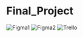 # Final_Project
![Figma1](https://user-images.githubusercontent.com/73532500/117582658-eb53aa80-b124-11eb-995a-66e12ccfb873.png)
![Figma2](https://user-images.githubusercontent.com/73532500/117582660-ec84d780-b124-11eb-8d2d-79e3c3f4c5fa.png)
![Trello](https://user-images.githubusercontent.com/73532500/117582661-ed1d6e00-b124-11eb-9bbf-6d3b58cc5a49.png)
